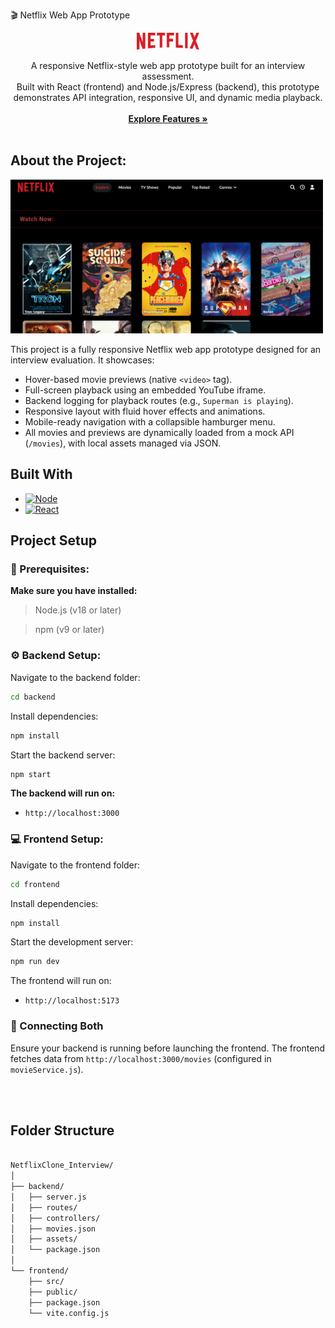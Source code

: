 🎬 Netflix Web App Prototype
<div align="center"> <a href="https://github.com/asifkfaiz/AL-IMTEDAD-Interview-Task-Netflix-Clone"> <img src="frontend/public/netflixlogo.svg" alt="Logo" width="100"> </a> <p align="center"> A responsive Netflix-style web app prototype built for an interview assessment. <br/> Built with React (frontend) and Node.js/Express (backend), this prototype demonstrates API integration, responsive UI, and dynamic media playback. <br/> <br/> <a href="#about-the-project:"><strong>Explore Features »</strong></a> <br/> <br/> </p> </div>


## <strong>About the Project:</strong>

<img src="frontend/public/screenshot.png" alt="Logo" width="500">


This project is a fully responsive Netflix web app prototype designed for an interview evaluation. It showcases:
- Hover-based movie previews (native `<video>` tag).
- Full-screen playback using an embedded YouTube iframe.
- Backend logging for playback routes (e.g., `Superman is playing`).
- Responsive layout with fluid hover effects and animations.
- Mobile-ready navigation with a collapsible hamburger menu.
- All movies and previews are dynamically loaded from a mock API (`/movies`), with local assets managed via JSON.



## <strong>Built With</strong> 

* [![Node][Node.js]][Node-url]
* [![React][React.js]][React-url]



## <strong>Project Setup</strong> 
### 🧩 Prerequisites:

<strong>Make sure you have installed:</strong> <strong></strong>

>Node.js (v18 or later)

>npm (v9 or later)

### <strong>⚙️ Backend Setup:</strong>


Navigate to the backend folder:

```sh
cd backend
```


Install dependencies:

```sh
npm install
```


Start the backend server:

```sh
npm start
```


<strong>The backend will run on:</strong>

- `http://localhost:3000`

### <strong>💻 Frontend Setup:</strong>


Navigate to the frontend folder:

```sh
cd frontend
```


Install dependencies:

```sh
npm install
```


Start the development server:

```sh
npm run dev
```



The frontend will run on:

- `http://localhost:5173`

### <strong>🔗 Connecting Both</strong>

Ensure your backend is running before launching the frontend.
The frontend fetches data from `http://localhost:3000/movies` (configured in `movieService.js`).


<br><br>


## <strong>Folder Structure</strong> 
```sh

NetflixClone_Interview/
│
├── backend/
│   ├── server.js
│   ├── routes/
│   ├── controllers/
│   ├── movies.json
│   ├── assets/
│   └── package.json
│
└── frontend/
    ├── src/
    ├── public/
    ├── package.json
    └── vite.config.js

```













<!-- LINKSSSSSS -->

[Node.js]: https://img.shields.io/badge/node.js-339933?style=for-the-badge&logo=nodedotjs&logoColor=white
[Node-url]: https://nodejs.org/

[React.js]: https://img.shields.io/badge/react-20232a?style=for-the-badge&logo=react&logoColor=61dafb
[React-url]: https://react.dev/
